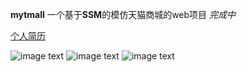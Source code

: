 **mytmall**
一个基于**SSM**的模仿天猫商城的web项目
*完成中*

[个人简历](https://warframeprimer.github.io/)


![image text](https://raw.githubusercontent.com/WarframePrimer/mytmall/master/img-folder/index.jpg)
![image text](https://raw.githubusercontent.com/WarframePrimer/mytmall/master/img-folder/admin.jpg)
![image text](https://raw.githubusercontent.com/WarframePrimer/mytmall/master/img-folder/product.jpg)

